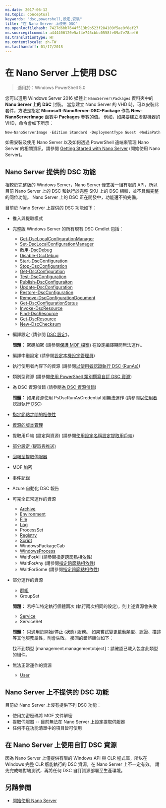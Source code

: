 ```yaml
---
ms.date: 2017-06-12
ms.topic: conceptual
keywords: "dsc,powershell,設定,安裝"
title: "在 Nano Server 上使用 DSC"
ms.openlocfilehash: 7427d6bb7644f513b9b523f284109f5ae0f8ef27
ms.sourcegitcommit: a444406120e5af4e746cbbc0558fe89a7e78aef6
ms.translationtype: HT
ms.contentlocale: zh-TW
ms.lasthandoff: 01/17/2018
---
```

# <a name="using-dsc-on-nano-server"></a>在 Nano Server 上使用 DSC

> 適用於：Windows PowerShell 5.0

您可以選用 Windows Server 2016 媒體上 `NanoServer\Packages` 資料夾中的 **Nano Server 上的 DSC** 封裝。 當您建立 Nano Server 的 VHD 時，可以安裝此套件，方法是指定 **Microsoft-NanoServer-DSC-Package** 作為 **New-NanoServerImage** 函數中 **Packages** 參數的值。 例如，如果要建立虛擬機器的 VHD，命令會如下所示︰

```powershell
New-NanoServerImage -Edition Standard -DeploymentType Guest -MediaPath f:\ -BasePath .\Base -TargetPath .\Nano1\Nano.vhd -ComputerName Nano1 -Packages Microsoft-NanoServer-DSC-Package
```

如需安裝及使用 Nano Server 以及如何透過 PowerShell 遠端來管理 Nano Server 的相關資訊，請參閱 [Getting Started with Nano Server](https://technet.microsoft.com/en-us/library/mt126167.aspx) (開始使用 Nano Server)。


## <a name="dsc-features-available-on-nano-server"></a>Nano Server 提供的 DSC 功能

 相較於完整版的 Windows Server，Nano Server 僅支援一組有限的 API，所以目前 Nano Server 上的 DSC 和執行於完整 SKU 上的 DSC 相較，並不具備完整的同位功能。 Nano Server 上的 DSC 正在開發中，功能還不夠完備。
 
 目前於 Nano Server 上提供的 DSC 功能如下︰ 


* 推入與提取模式

* 完整版 Windows Server 的所有現有 DSC Cmdlet 包括︰ 
  * [Get-DscLocalConfigurationManager](https://technet.microsoft.com/en-us/library/dn407378.aspx)
  * [Set-DscLocalConfigurationManager](https://technet.microsoft.com/en-us/library/dn521621.aspx)   
  * [啟用-DscDebug](https://technet.microsoft.com/en-us/library/mt517870.aspx)
  * [Disable-DscDebug](https://technet.microsoft.com/en-us/library/mt517872.aspx)       
  * [Start-DscConfiguration](https://technet.microsoft.com/en-us/library/dn521623.aspx)
  * [Stop-DscConfiguration](https://technet.microsoft.com/en-us/library/mt143542.aspx)
  * [Get-DscConfiguration](https://technet.microsoft.com/en-us/library/dn407379.aspx)
  * [Test-DscConfiguration](https://technet.microsoft.com/en-us/library/dn407382.aspx)      
  * [Publish-DscConfiguraiton](https://technet.microsoft.com/en-us/library/mt517875.aspx) 
  * [Update-DscConfiguration](https://technet.microsoft.com/en-us/library/mt143541.aspx)
  * [Restore-DscConfiguration](https://technet.microsoft.com/en-us/library/dn407383.aspx)
  * [Remove-DscConfigurationDocument](https://technet.microsoft.com/en-us/library/mt143544.aspx)
  * [Get-DscConfigurationStatus](https://technet.microsoft.com/en-us/library/mt517868.aspx)
  * [Invoke-DscResource](https://technet.microsoft.com/en-us/library/mt517869.aspx)
  * [Find-DscResource](https://technet.microsoft.com/en-us/library/mt517874.aspx)
  * [Get-DscResource](https://technet.microsoft.com/en-us/library/dn521625.aspx)
  * [New-DscChecksum](https://technet.microsoft.com/en-us/library/dn521622.aspx)    

* 編譯設定 (請參閱 [DSC 設定](configurations.md))。

  **問題︰** 密碼加密 (請參閱[保護 MOF 檔案](securemof.md)) 在設定編譯期間無法運作。

* 編譯中繼設定 (請參閱[設定本機設定管理員](metaConfig.md))

* 執行使用者內容下的資源 (請參閱[以使用者認證執行 DSC (RunAs)](runAsUser.md))

* 類別型資源 (請參閱[使用 PowerShell 類別撰寫自訂 DSC 資源](authoringResourceClass.md))

* 為 DSC 資源偵錯 (請參閱[為 DSC 資源偵錯](debugresource.md))
  
  **問題︰** 如果資源使用 PsDscRunAsCredential 則無法運作 (請參閱[以使用者認證執行 DSC](runAsUser.md))

* [指定節點之間的相依性](crossNodeDependencies.md) 

* [資源的版本管理](sxsResource.md)

* 提取用戶端 (設定與資源) (請參閱[使用設定名稱設定提取用戶端](pullClientConfigNames.md))

* [部分設定 (提取與推送)](partialConfigs.md)

* [回報至提取伺服器](reportServer.md) 

* MOF 加密

* 事件記錄

* Azure 自動化 DSC 報告

* 可完全正常運作的資源
  * [Archive](archiveResource.md)
  * [Environment](environmentResource.md)
  * [File](fileResource.md)
  * [Log](logResource.md)
  * ProcessSet
  * [Registry](registryResource.md)
  * [Script](scriptResource.md)
  * WindowsPackageCab
  * [WindowsProcess](windowsProcessResource.md)
  * WaitForAll (請參閱[指定跨節點相依性](crossNodeDependencies.md))
  * WaitForAny (請參閱[指定跨節點相依性](crossNodeDependencies.md))
  * WaitForSome (請參閱[指定跨節點相依性](crossNodeDependencies.md))

* 部分運作的資源
  * [群組](groupResource.md)
  * GroupSet
  
  **問題︰** 若呼叫特定執行個體兩次 (執行兩次相同的設定)，則上述資源會失敗
  
  * [Service](serviceResource.md)
  * ServiceSet
  
  **問題︰** 只適用於開始/停止 (狀態) 服務。 如果嘗試變更啟動類型、認證、描述等其他服務屬性，則會失敗。 擲回的錯誤類似如下︰
  
  找不到類型 [management.managementobject]：請確認已載入包含此類型的組件。
  
* 無法正常運作的資源
  * [User](userResource.md)
  

## <a name="dsc-features-not-available-on-nano-server"></a>Nano Server 上不提供的 DSC 功能

目前於 Nano Server 上沒有提供下列 DSC 功能︰

* 使用加密密碼將 MOF 文件解密 
* 提取伺服器 -- 目前無法在 Nano Server 上設定提取伺服器
* 任何不在功能清單中的項目皆可使用

## <a name="using-custom-dsc-resources-on-nano-server"></a>在 Nano Server 上使用自訂 DSC 資源
 
因為 Nano Server 上僅提供有限的 Windows API 與 CLR 程式庫，所以在 Windows 完整 CLR 版能執行的 DSC 資源，在 Nano Server 上不一定有效。 請先完成端對端測試，再將任何 DSC 自訂資源部署至生產環境。

## <a name="see-also"></a>另請參閱
- [開始使用 Nano Server](https://technet.microsoft.com/en-us/library/mt126167.aspx)

